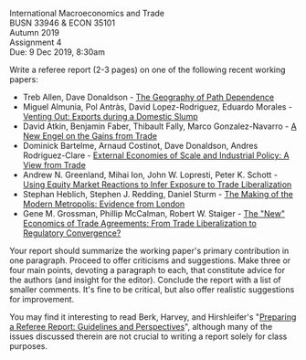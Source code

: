 International Macroeconomics and Trade\
BUSN 33946 & ECON 35101\
Autumn 2019\
Assignment 4\
Due: 9 Dec 2019, 8:30am

Write a referee report (2-3 pages) on one of the following recent
working papers:

-   Treb Allen, Dave Donaldson - [The Geography of Path Dependence](https://www.dropbox.com/s/0ww1i1sbi2e6u6u/Allen%20and%20Donaldson%20-%20Path%20Dependence.pdf?raw=1) 
-   Miguel Almunia, Pol Antràs, David Lopez-Rodriguez, Eduardo Morales - [Venting Out: Exports during a Domestic Slump](https://scholar.harvard.edu/files/antras/files/venting_aalm_latest_draft.pdf)
-   David Atkin, Benjamin Faber, Thibault Fally, Marco Gonzalez-Navarro - [A New Engel on the Gains from Trade](https://www.dropbox.com/s/8dal4fvv0k0qasq/Engel_GFT_AFFG.pdf?raw=1)
-   Dominick Bartelme, Arnaud Costinot, Dave Donaldson, Andres Rodriguez-Clare - [External Economies of Scale and Industrial Policy: A View from Trade](https://drive.google.com/file/d/1qE-wD51_-728nk6jje9qy4x-qSOu8Mmd/view)
-   Andrew N. Greenland, Mihai Ion, John W. Lopresti, Peter K. Schott - [Using Equity Market Reactions to Infer Exposure to Trade Liberalization](http://faculty.som.yale.edu/peterschott/files/research/papers/stock_121.pdf) 
-   Stephan Heblich, Stephen J. Redding, Daniel Sturm - [The Making of
    the Modern Metropolis: Evidence from
    London](http://www.princeton.edu/~reddings/papers/NBER-WP-25047.pdf)
-   Gene M. Grossman, Phillip McCalman, Robert W. Staiger - [The "New" Economics of Trade Agreements: From Trade Liberalization to Regulatory Convergence?](http://papers.nber.org/conf_papers/f126426.pdf)

Your report should summarize the working paper's primary contribution in one paragraph.
Proceed to offer criticisms and suggestions.
Make three or four main points, devoting a paragraph to each, that constitute advice for the authors (and insight for the editor).
Conclude the report with a list of smaller comments.
It's fine to be critical, but also offer realistic suggestions for improvement.

You may find it interesting to read Berk, Harvey, and Hirshleifer's "[Preparing a Referee Report: Guidelines and Perspectives](https://papers.ssrn.com/sol3/papers.cfm?abstract_id=2547191)",
although many of the issues discussed therein are not crucial to writing a report solely for class purposes.
